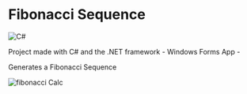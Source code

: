 # Fibonacci Sequence

![C#](https://img.shields.io/badge/c%23-%23239120.svg?style=for-the-badge&logo=csharp&logoColor=white)

Project made with C# and the .NET framework - Windows Forms App -

Generates a Fibonacci Sequence

![fibonacci Calc](https://github.com/RadaGathee/Fibonacci01/blob/main/fiboCalcUI.png)
